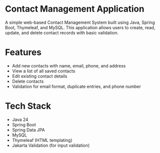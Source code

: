 # Contact Management Application
A simple web-based Contact Management System built using Java, Spring Boot, Thymeleaf, and MySQL. This application allows users to create, read, update, and delete contact records with basic validation.

# Features
- Add new contacts with name, email, phone, and address
- View a list of all saved contacts
- Edit existing contact details
- Delete contacts
- Validation for email format, duplicate entries, and phone number

# Tech Stack
- Java 24
- Spring Boot
- Spring Data JPA
- MySQL
- Thymeleaf (HTML templating)
- Jakarta Validation (for input validation)
